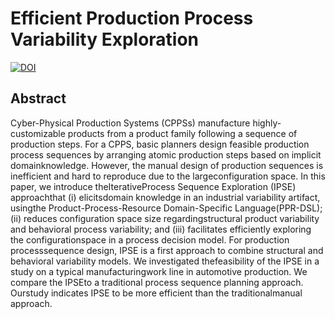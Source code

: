 # Efficient Production Process Variability Exploration

[![DOI](https://img.shields.io/badge/DOI-10.1145/3510466.3511274-888888.svg)](https://doi.org/10.1145/3510466.3511274)

## Abstract

Cyber-Physical Production Systems (CPPSs) manufacture highly-customizable products from a product family following a sequence of production steps. For a CPPS, basic planners design feasible production process sequences by arranging atomic production steps based on implicit domainknowledge. However, the manual design of production sequences is inefficient and hard to reproduce due to the largeconfiguration space. In this paper, we introduce theIterativeProcess Sequence Exploration (IPSE) approachthat (i) elicitsdomain knowledge in an industrial variability artifact, usingthe Product-Process-Resource Domain-Specific Language(PPR-DSL); (ii) reduces configuration space size regardingstructural product variability and behavioral process variability; and (iii) facilitates efficiently exploring the configurationspace in a process decision model. For production processsequence design, IPSE is a first approach to combine structural and behavioral variability models. We investigated thefeasibility of the IPSE in a study on a typical manufacturingwork line in automotive production. We compare the IPSEto a traditional process sequence planning approach. Ourstudy indicates IPSE to be more efficient than the traditionalmanual approach.
